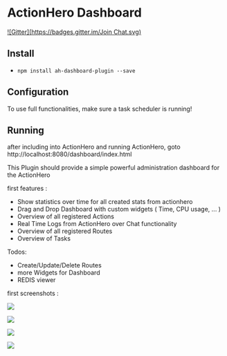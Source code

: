 ActionHero Dashboard
===================
[![Gitter](https://badges.gitter.im/Join Chat.svg)](https://gitter.im/S3bb1/ah-dashboard-plugin?utm_source=badge&utm_medium=badge&utm_campaign=pr-badge&utm_content=badge)

## Install

- `npm install ah-dashboard-plugin --save`


## Configuration

To use full functionalities, make sure a task scheduler is running!

## Running

after including into ActionHero and running ActionHero, goto http://localhost:8080/dashboard/index.html

This Plugin should provide a simple powerful administration dashboard for the ActionHero

first features :
- Show statistics over time for all created stats from actionhero
- Drag and Drop Dashboard with custom widgets ( Time, CPU usage, ... )
- Overview of all registered Actions
- Real Time Logs from ActionHero over Chat functionality
- Overview of all registered Routes
- Overview of Tasks

Todos:

- Create/Update/Delete Routes
- more Widgets for Dashboard
- REDIS viewer

first screenshots :

![](https://github.com/S3bb1/ah-dashboard-plugin/blob/static_repo_files/readme/dashboard1.PNG)

![](https://github.com/S3bb1/ah-dashboard-plugin/blob/static_repo_files/readme/dashboard2.PNG)

![](https://github.com/S3bb1/ah-dashboard-plugin/blob/static_repo_files/readme/dashboard3.PNG)

![](https://github.com/S3bb1/ah-dashboard-plugin/blob/static_repo_files/readme/dashboard4.PNG)